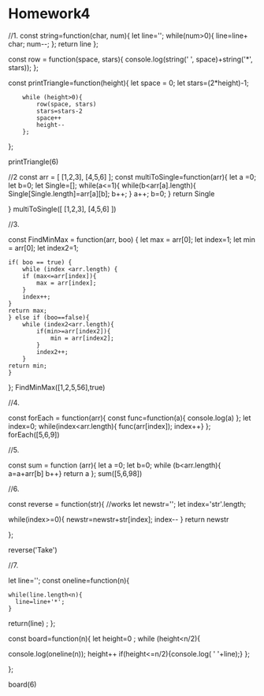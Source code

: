 # Homework4
//1.
const string=function(char, num){
	let line='';
	while(num>0){
		line=line+ char;
		num--;
	};
	return line
};

const row = function(space, stars){
	console.log(string(' ', space)+string('*', stars));
};

const printTriangle=function(height){
	let space = 0;
	let stars=(2*height)-1;
	
		while (height>0){
			row(space, stars) 
			stars=stars-2
			space++
			height--
		};

};

printTriangle(6)



//2
const arr = [ [1,2,3], [4,5,6] ];
const multiToSingle=function(arr){
	let a =0;
	let b=0;
	let Single=[];
	while(a<=1){
		while(b<arr[a].length){
		Single[Single.length]=arr[a][b];
		b++;
    }
	a++;
  b=0;
	}
  return Single

}
multiToSingle([ [1,2,3], [4,5,6] ])




//3.

const FindMinMax = function(arr, boo) {
	let max = arr[0];
	let index=1;
	let min = arr[0];
	let index2=1;


	if( boo == true) {
		while (index <arr.length) {
		if (max<=arr[index]){
			max = arr[index];
		}
		index++;
    }
    return max;
    } else if (boo==false){
		while (index2<arr.length){
			if(min>=arr[index2]){
				min = arr[index2];
			}
			index2++;	
		}
    return min;	
	}


};
FindMinMax([1,2,5,56],true)




//4.

 
const forEach = function(arr){
	const func=function(a){
		console.log(a)
	};
	let index=0;
	while(index<arr.length){
	    func(arr[index]);
	index++}
};
forEach([5,6,9])



//5.

const sum = function (arr){
	let a =0;
	let b=0;
	while (b<arr.length){
		a=a+arr[b]
  		b++}
    return a
};
sum([5,6,98])




//6.

const reverse = function(str){  //works 
  let newstr='';
  let index='str'.length;
  
  while(index>=0){ 
    newstr=newstr+str[index]; 
    index--
  }
  return newstr
 
};

reverse('Take')


//7.



let line='';
const oneline=function(n){

    while(line.length<n){
      line=line+'*';
    }

  return(line) ;
  };

const board=function(n){
  let height=0 ;
  while (height<n/2){
  
  console.log(oneline(n));
  height++
  if(height<=n/2){console.log( ' '+line);}
  };

};


board(6)





